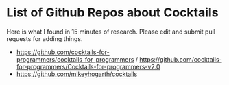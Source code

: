 # List of Github Repos about Cocktails
Here is what I found in 15 minutes of research. Please edit and submit pull requests for adding things.

+ https://github.com/cocktails-for-programmers/cocktails_for_programmers / https://github.com/cocktails-for-programmers/Cocktails-for-programmers-v2.0
+ https://github.com/mikeyhogarth/cocktails
